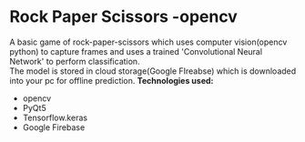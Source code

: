 # Rock Paper Scissors -opencv
A basic game of rock-paper-scissors which uses computer vision(opencv python) to capture frames and uses a trained 'Convolutional Neural Network' to perform classification. <br />
The model is stored in cloud storage(Google FIreabse) which is downloaded into your pc for offline prediction.
**Technologies used:**
- opencv
- PyQt5
- Tensorflow.keras
- Google Firebase
<br />
